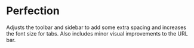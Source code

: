 # Perfection

Adjusts the toolbar and sidebar to add some extra spacing and increases the font size for tabs. Also includes minor visual improvements to the URL bar.